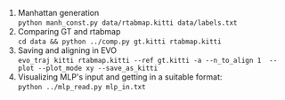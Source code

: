 1. Manhattan generation  
	`python manh_const.py data/rtabmap.kitti data/labels.txt`  
2. Comparing GT and rtabmap  
	`cd data && python ../comp.py gt.kitti rtabmap.kitti`  
3. Saving and aligning in EVO  
	`evo_traj kitti rtabmap.kitti --ref gt.kitti -a --n_to_align 1  --plot --plot_mode xy --save_as_kitti`
4. Visualizing MLP's input and getting in a suitable format:  
	`python ../mlp_read.py mlp_in.txt`